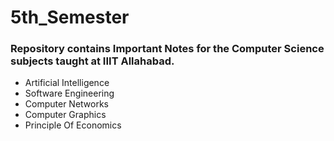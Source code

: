 # 5th_Semester

###  Repository contains Important Notes for the Computer Science subjects taught at IIIT Allahabad.
  * Artificial Intelligence
  * Software Engineering
  * Computer Networks
  * Computer Graphics
  * Principle Of Economics

